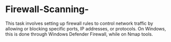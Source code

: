 # Firewall-Scanning-
This task involves setting up firewall rules to control network traffic by allowing or blocking specific ports, IP addresses, or protocols. On Windows, this is done through Windows Defender Firewall, while on Nmap tools.

